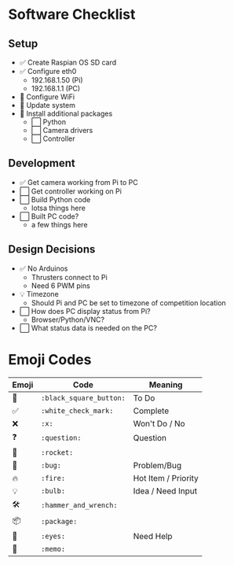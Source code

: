 <!-- 
To Use: Start with dash (-), then copy white box or green check box icon for new line

Copy and paste green check box over white box to mark as 'done'
-->
# Software Checklist

## Setup
- :white_check_mark: Create Raspian OS SD card
- :white_check_mark: Configure eth0
  - 192.168.1.50 (Pi)
  - 192.168.1.1 (PC)
- :black_square_button: Configure WiFi
- :black_square_button: Update system
- :black_square_button: Install additional packages
  - ⬜ Python
  - ⬜ Camera drivers
  - ⬜ Controller

## Development
- :white_check_mark: Get camera working from Pi to PC
- ⬜ Get controller working on Pi
- ⬜ Build Python code
  - lotsa things here
- ⬜ Built PC code?
  - a few things here

## Design Decisions
- :white_check_mark: No Arduinos
  - Thrusters connect to Pi
  - Need 6 PWM pins
- :bulb: Timezone
  - Should Pi and PC be set to timezone of competition location
- ⬜ How does PC display status from Pi?
  - Browser/Python/VNC?
- ⬜ What status data is needed on the PC?

# Emoji Codes
| Emoji | Code                     | Meaning |
|--------|--------------------------|-|
| :black_square_button: | `:black_square_button:`|To Do|
| ✅     | `:white_check_mark:`     |Complete|
| ❌     | `:x:`                    |Won't Do / No|
| :question: | `:question:` | Question |
| 🚀     | `:rocket:`               ||
| 🐛     | `:bug:`                  |Problem/Bug|
| 🔥     | `:fire:`                 |Hot Item / Priority|
| 💡     | `:bulb:`                 |Idea / Need Input|
| 🛠️     | `:hammer_and_wrench:`   ||
| 📦     | `:package:`              ||
| 👀     | `:eyes:`                 |Need Help|
| 📝     | `:memo:`                 ||

